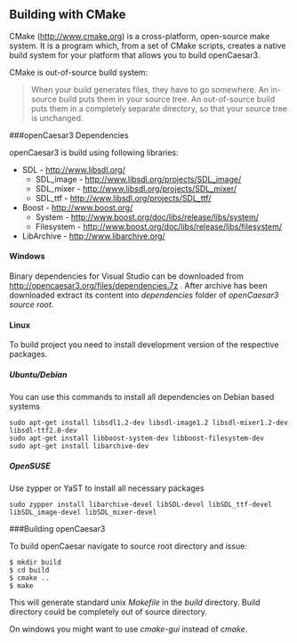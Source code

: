 Building with CMake
-------------------
CMake (http://www.cmake.org) is a cross-platform, open-source make system. It is a program which, from a set of CMake scripts,
creates a native build system for your platform that allows you to build openCaesar3. 

CMake is out-of-source build system:

> When your build generates files, they have to go somewhere.
> An in-source build puts them in your source tree.
> An out-of-source build puts them in a completely separate directory, so that your source tree is unchanged.

###openCaesar3 Dependencies

openCaesar3 is build using following libraries:
  * SDL - http://www.libsdl.org/
    * SDL_image - http://www.libsdl.org/projects/SDL_image/
    * SDL_mixer - http://www.libsdl.org/projects/SDL_mixer/
    * SDL_ttf - http://www.libsdl.org/projects/SDL_ttf/
  * Boost - http://www.boost.org/
    * System - http://www.boost.org/doc/libs/release/libs/system/
    * Filesystem - http://www.boost.org/doc/libs/release/libs/filesystem/
  * LibArchive - http://www.libarchive.org/

#### Windows
Binary dependencies for Visual Studio can be downloaded from http://opencaesar3.org/files/dependencies.7z .
After archive has been downloaded extract its content into *dependencies* folder of *openCaesar3 source root*.

#### Linux
To build project you need to install development version of the respective packages.

##### Ubuntu/Debian
You can use this commands to install all dependencies on Debian based systems

	sudo apt-get install libsdl1.2-dev libsdl-image1.2 libsdl-mixer1.2-dev libsdl-ttf2.0-dev
	sudo apt-get install libboost-system-dev libboost-filesystem-dev 
	sudo apt-get install libarchive-dev

##### OpenSUSE
Use zypper or YaST to install all necessary packages

	sudo zypper install libarchive-devel libSDL-devel libSDL_ttf-devel libSDL_image-devel libSDL_mixer-devel 

###Building openCaesar3

To build openCaesar navigate to source root directory and issue:

	$ mkdir build
	$ cd build    
	$ cmake ..
	$ make

This will generate standard unix *Makefile* in the *build* directory. Build directory could be completely out of source directory.

On windows you might want to use *cmake-gui* instead of *cmake*.
